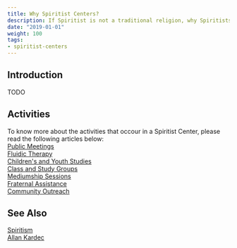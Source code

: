 ```yaml
---
title: Why Spiritist Centers?
description: If Spiritist is not a traditional religion, why Spiritists gather in Spiritist Center? Read to understand.
date: "2019-01-01"
weight: 100
tags:
- spiritist-centers
---
```


## Introduction
TODO

## Activities
To know more about the activities that occour in a Spiritist Center, please read the following
articles below:  
[Public Meetings](../public-meetings)  
[Fluidic Therapy](../fluidic-therapy)  
[Children's and Youth Studies](../children-youth-studies)  
[Class and Study Groups](../study-groups)  
[Mediumship Sessions](../mediumship-sessions)  
[Fraternal Assistance](../fraternal-assistance)  
[Community Outreach](../community-outreach)  

## See Also
[Spiritism](/spiritism)  
[Allan Kardec](/bio/allan-kardec)

